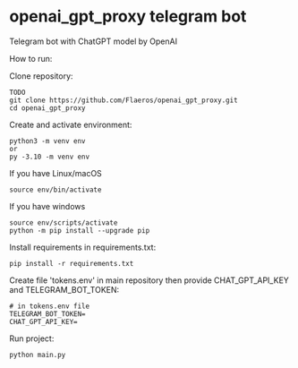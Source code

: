 # openai_gpt_proxy telegram bot
Telegram bot with ChatGPT model by OpenAI 

How to run:

Clone repository:

```
TODO
git clone https://github.com/Flaeros/openai_gpt_proxy.git
cd openai_gpt_proxy
```

Create and activate environment:

```
python3 -m venv env
or
py -3.10 -m venv env
```

If you have Linux/macOS

```
source env/bin/activate
```

If you have windows

```
source env/scripts/activate
python -m pip install --upgrade pip
```

Install requirements in requirements.txt:

```
pip install -r requirements.txt
```

Create file 'tokens.env' in main repository then provide CHAT_GPT_API_KEY and TELEGRAM_BOT_TOKEN:

```
# in tokens.env file
TELEGRAM_BOT_TOKEN=
CHAT_GPT_API_KEY=
```

Run project:

```
python main.py
```
